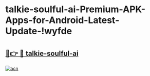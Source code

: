 # talkie-soulful-ai-Premium-APK-Apps-for-Android-Latest-Update-!wyfde

# <h2><a href="https://bptt16.esa.edu.pl?title=talkie-soulful-ai&ref=wyfde">🔗👉 🔴 talkie-soulful-ai</a></h2>

[![acn](https://github.com/user-attachments/assets/0f9c940e-d8b0-45ae-aac7-cd30a18b3e1c)](https://bptt16.esa.edu.pl?title=talkie-soulful-ai&ref=wyfde)

